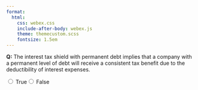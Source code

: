 ```yaml
---
format:
  html:
    css: webex.css
    include-after-body: webex.js
    theme: themecustom.scss
    fontsize: 1.5em
---
```


 **Q:** The interest tax shield with permanent debt implies that a company with a permanent level of debt will receive a consistent tax benefit due to the deductibility of interest expenses. <div class='webex-radiogroup' id='radio_QGFAXPXXWE'><label><input type="radio" autocomplete="off" name="radio_QGFAXPXXWE" value="answer"></input> <span>True</span></label><label><input type="radio" autocomplete="off" name="radio_QGFAXPXXWE" value=""></input> <span>False</span></label></div>

